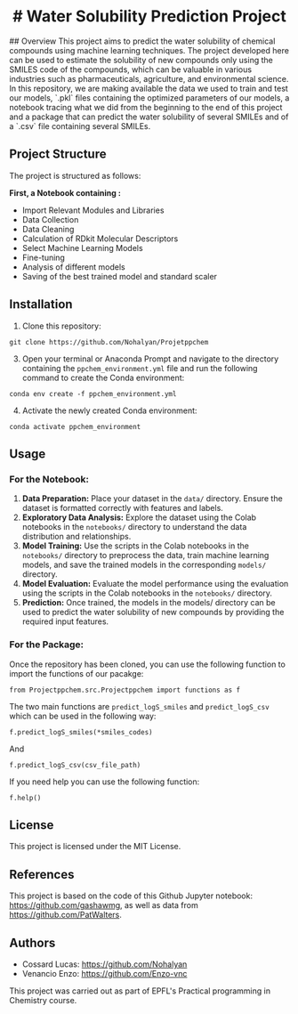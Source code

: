 <h1 align="center">
#  Water Solubility Prediction Project
</h1>
## Overview
This project aims to predict the water solubility of chemical compounds using machine learning techniques. The project developed here can be used to estimate the solubility of new compounds only using the SMILES code of the compounds, which can be valuable in various industries such as pharmaceuticals, agriculture, and environmental science.
In this repository, we are making available the data we used to train and test our models, `.pkl` files containing the optimized parameters of our models, a notebook tracing what we did from the beginning to the end of this project and a package that can predict the water solubility of several SMILEs and of a `.csv` file containing several SMILEs. 

## Project Structure
The project is structured as follows:

**First, a Notebook containing :**
- Import Relevant Modules and Libraries
- Data Collection
- Data Cleaning
- Calculation of RDkit Molecular Descriptors
- Select Machine Learning Models
- Fine-tuning
- Analysis of different models
- Saving of the best trained model and standard scaler

## Installation
1. Clone this repository:
```
git clone https://github.com/Nohalyan/Projetppchem
```
3. Open your terminal or Anaconda Prompt and navigate to the directory containing the `ppchem_environment.yml` file and run the following command to create the Conda environment:
```
conda env create -f ppchem_environment.yml
```
4. Activate the newly created Conda environment:
```
conda activate ppchem_environment 
```
## Usage
### For the Notebook:
1. **Data Preparation:** Place your dataset in the `data/` directory. Ensure the dataset is formatted correctly with features and labels.
2. **Exploratory Data Analysis:** Explore the dataset using the Colab notebooks in the `notebooks/` directory to understand the data distribution and relationships.
3. **Model Training:** Use the scripts in the Colab notebooks in the `notebooks/` directory to preprocess the data, train machine learning models, and save the trained models in the corresponding `models/` directory.
4. **Model Evaluation:** Evaluate the model performance using the evaluation using the scripts in the Colab notebooks in the `notebooks/` directory.
5. **Prediction:** Once trained, the models in the models/ directory can be used to predict the water solubility of new compounds by providing the required input features.
### For the Package:
Once the repository has been cloned, you can use the following function to import the functions of our pacakge:
```
from Projectppchem.src.Projectppchem import functions as f
```

The two main functions are `predict_logS_smiles` and `predict_logS_csv` which can be used in the following way:
```
f.predict_logS_smiles(*smiles_codes)
```
And
```
f.predict_logS_csv(csv_file_path)
```

If you need help you can use the following function:
```
f.help()
```

## License
This project is licensed under the MIT License.

## References
This project is based on the code of this Github Jupyter notebook: https://github.com/gashawmg, as well as data from https://github.com/PatWalters. 

## Authors
- Cossard Lucas: https://github.com/Nohalyan
- Venancio Enzo: https://github.com/Enzo-vnc

This project was carried out as part of EPFL's Practical programming in Chemistry course.
